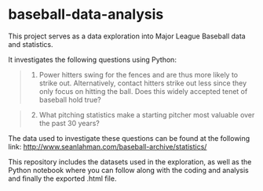 # baseball-data-analysis

This project serves as a data exploration into Major League Baseball data and statistics. 

It investigates the following questions using Python:
> 1.  Power hitters swing for the fences and are thus more likely to strike out.  Alternatively, contact hitters strike out less since they only focus on hitting the ball.  Does this widely accepted tenet of baseball hold true?

>2.   What pitching statistics make a starting pitcher most valuable over the past 30 years?

The data used to investigate these questions can be found at the following link:
http://www.seanlahman.com/baseball-archive/statistics/

This repository includes the datasets used in the exploration, as well as the Python notebook where you can follow along with the coding and analysis and finally the exported .html file.  
